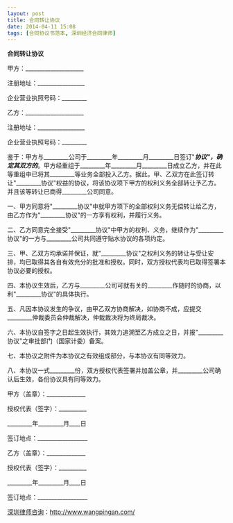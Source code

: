 ```yaml
---
layout: post
title: 合同转让协议
date: 2014-04-11 15:08
tags: [合同协议书范本, 深圳经济合同律师]
---
```

<strong>合同转让协议</strong>

甲方：_____________________

注册地址：_________________

企业营业执照号码：_________

乙方：_____________________

注册地址：_________________

企业营业执照号码：_________

鉴于：甲方与_________公司于_________年_________月_________日签订"_________协议"，确定其双方的_________。甲方经重组于_________年_________月_________日成立乙方，并在此等重组中已将其_________等业务全部投入乙方。据此，甲、乙双方在此签订转让"_________协议"权益的协议，将该协议项下甲方的权利义务全部转让予乙方。并且该等转让已商得_________公司同意。

一、甲方同意将"_________协议"中就甲方项下的全部权利义务无偿转让给乙方，由乙方作为"_________协议"的一方享有权利，并履行义务。

二、乙方同意完全接受"_________协议"中甲方的权利、义务，继续作为"_________协议"的一方与_________公司共同遵守贴水协议的各项约定。

三、甲、乙双方均承诺并保证，就"_________协议"之权利义务的转让与受让安排，均已取得其各自有效充分的批准和授权。同时，双方授权代表均已取得签署本协议必要的授权。

四、本协议生效后，乙方与_________公司可就有关的_________作随时的协商，以利"_________协议"的具体执行。

五、凡因本协议发生的争议，由甲乙双方协商解决，如协商不成，应提交_________仲裁委员会仲裁解决，仲裁裁决将为终局裁决。

六、本协议自签字之日起生效执行，其效力追溯至乙方成立之日，并报"_________协议"之审批部门（国家计委）备案。

七、本协议之附件为本协议之有效组成部分，与本协议有同等效力。

八、本协议一式_________份，双方授权代表签署并加盖公章，并_________公司确认后生效，各份协议具有同等效力。
 
甲方（盖章）：______________

授权代表（签字）：__________

_________年_________月____日

签订地点：__________________

乙方（盖章）：______________

授权代表（签字）：__________

_________年_________月____日

签订地点：__________________















<a href="http://www.wangpingan.com/">深圳律师咨询</a>：<a href="http://www.wangpingan.com/">http://www.wangpingan.com/</a>

